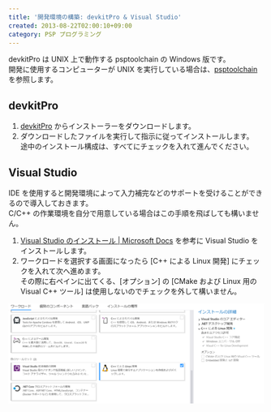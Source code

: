 ```yaml
---
title: '開発環境の構築: devkitPro & Visual Studio'
created: 2013-08-22T02:00:10+09:00
category: PSP プログラミング
---
```

devkitPro は UNIX 上で動作する psptoolchain の Windows 版です。  
開発に使用するコンピューターが UNIX を実行している場合は、[psptoolchain](/programming/psp/psptoolchain) を参照します。

## devkitPro

1. [devkitPro](https://sourceforge.net/projects/devkitpro/) からインストーラーをダウンロードします。
1. ダウンロードしたファイルを実行して指示に従ってインストールします。  
途中のインストール構成は、すべてにチェックを入れて進んでください。

## Visual Studio

IDE を使用すると開発環境によって入力補完などのサポートを受けることができるので導入しておきます。  
C/C++ の作業環境を自分で用意している場合はこの手順を飛ばしても構いません。

1. [Visual Studio のインストール | Microsoft Docs](https://docs.microsoft.com/ja-jp/visualstudio/install/install-visual-studio) を参考に Visual Studio をインストールします。
1. ワークロードを選択する画面になったら [C++ による Linux 開発] にチェックを入れて次へ進めます。  
その際に右ペインに出てくる、[オプション] の [CMake および Linux 用の Visual C++ ツール] は使用しないのでチェックを外して構いません。

![](../../media/psp-environment-visual-studio-workload.png)
